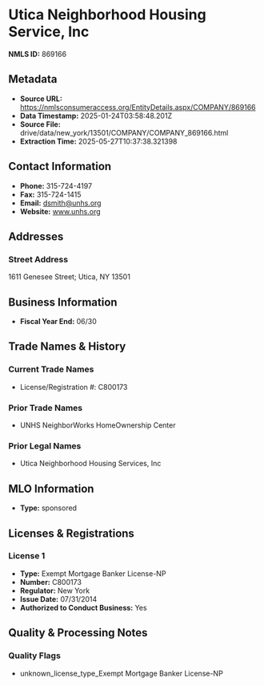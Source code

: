 # Utica Neighborhood Housing Service, Inc

**NMLS ID:** 869166

## Metadata
- **Source URL:** https://nmlsconsumeraccess.org/EntityDetails.aspx/COMPANY/869166
- **Data Timestamp:** 2025-01-24T03:58:48.201Z
- **Source File:** drive/data/new_york/13501/COMPANY/COMPANY_869166.html
- **Extraction Time:** 2025-05-27T10:37:38.321398

## Contact Information
- **Phone:** 315-724-4197
- **Fax:** 315-724-1415
- **Email:** dsmith@unhs.org
- **Website:** www.unhs.org

## Addresses
### Street Address
1611 Genesee Street; Utica, NY 13501

## Business Information
- **Fiscal Year End:** 06/30

## Trade Names & History
### Current Trade Names
- License/Registration #: C800173

### Prior Trade Names
- UNHS NeighborWorks HomeOwnership Center

### Prior Legal Names
- Utica Neighborhood Housing Services, Inc

## MLO Information
- **Type:** sponsored

## Licenses & Registrations

### License 1
- **Type:** Exempt Mortgage Banker License-NP
- **Number:** C800173
- **Regulator:** New York
- **Issue Date:** 07/31/2014
- **Authorized to Conduct Business:** Yes

## Quality & Processing Notes
### Quality Flags
- unknown_license_type_Exempt Mortgage Banker License-NP

